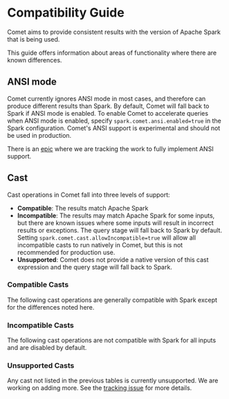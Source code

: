<!---
  Licensed to the Apache Software Foundation (ASF) under one
  or more contributor license agreements.  See the NOTICE file
  distributed with this work for additional information
  regarding copyright ownership.  The ASF licenses this file
  to you under the Apache License, Version 2.0 (the
  "License"); you may not use this file except in compliance
  with the License.  You may obtain a copy of the License at

    http://www.apache.org/licenses/LICENSE-2.0

  Unless required by applicable law or agreed to in writing,
  software distributed under the License is distributed on an
  "AS IS" BASIS, WITHOUT WARRANTIES OR CONDITIONS OF ANY
  KIND, either express or implied.  See the License for the
  specific language governing permissions and limitations
  under the License.
-->

# Compatibility Guide

Comet aims to provide consistent results with the version of Apache Spark that is being used.

This guide offers information about areas of functionality where there are known differences.

## ANSI mode

Comet currently ignores ANSI mode in most cases, and therefore can produce different results than Spark. By default,
Comet will fall back to Spark if ANSI mode is enabled. To enable Comet to accelerate queries when ANSI mode is enabled,
specify `spark.comet.ansi.enabled=true` in the Spark configuration. Comet's ANSI support is experimental and should not
be used in production.

There is an [epic](https://github.com/apache/datafusion-comet/issues/313) where we are tracking the work to fully implement ANSI support.

## Cast

Cast operations in Comet fall into three levels of support:

- **Compatible**: The results match Apache Spark
- **Incompatible**: The results may match Apache Spark for some inputs, but there are known issues where some inputs
  will result in incorrect results or exceptions. The query stage will fall back to Spark by default. Setting
  `spark.comet.cast.allowIncompatible=true` will allow all incompatible casts to run natively in Comet, but this is not
  recommended for production use.
- **Unsupported**: Comet does not provide a native version of this cast expression and the query stage will fall back to
  Spark.

### Compatible Casts

The following cast operations are generally compatible with Spark except for the differences noted here.

<!--COMPAT_CAST_TABLE-->

### Incompatible Casts

The following cast operations are not compatible with Spark for all inputs and are disabled by default.

<!--INCOMPAT_CAST_TABLE-->

### Unsupported Casts

Any cast not listed in the previous tables is currently unsupported. We are working on adding more. See the 
[tracking issue](https://github.com/apache/datafusion-comet/issues/286) for more details.

